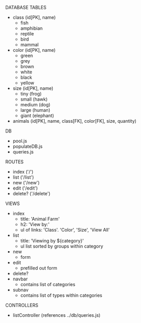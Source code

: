 DATABASE TABLES
- class (id[PK], name)
    - fish
    - amphibian
    - reptile
    - bird
    - mammal
- color (id[PK], name)
    - green
    - grey
    - brown
    - white
    - black
    - yellow
- size (id[PK], name)
    - tiny (frog)
    - small (hawk)
    - medium (dog)
    - large (human)
    - giant (elephant)
- animals (id[PK], name, class[FK], color[FK], size, quantity)

DB
- pool.js
- populateDB.js
- queries.js

ROUTES
- index ('/')
- list ('/list')
- new ('/new')
- edit ('/edit')
- delete? ('/delete')

VIEWS
- index
    - title: 'Animal Farm'
    - h2: 'View by:'
    - ul of links: 'Class'. 'Color', 'Size', 'View All'
- list
    - title: 'Viewing by ${category}'
    - ul list sorted by groups within category
- new
    - form 
- edit
    - prefilled out form
- delete?
- navbar
    - contains list of categories
- subnav
    - contains list of types within categories

CONTROLLERS
- listController (references ../db/queries.js)
